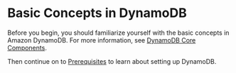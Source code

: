 # Basic Concepts in DynamoDB<a name="GettingStarted.CoreComponents"></a>

Before you begin, you should familiarize yourself with the basic concepts in Amazon DynamoDB\. For more information, see [DynamoDB Core Components](https://docs.aws.amazon.com/amazondynamodb/latest/developerguide/HowItWorks.CoreComponents.html)\. 

Then continue on to [Prerequisites](https://docs.aws.amazon.com/amazondynamodb/latest/developerguide/GettingStarted.SettingUp.DynamoWebService.html) to learn about setting up DynamoDB\.